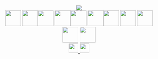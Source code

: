 <div align="center">
<img src="https://github-readme-streak-stats.herokuapp.com/?user=AbdulMattee"/>
<div>
	<img height=50 src="https://cdn.jsdelivr.net/gh/devicons/devicon/icons/javascript/javascript-original.svg"/>
	<img height=50 src="https://cdn.jsdelivr.net/gh/devicons/devicon/icons/html5/html5-original.svg"/><img height=50 src="https://cdn.jsdelivr.net/gh/devicons/devicon/icons/css3/css3-original.svg" />
	<img height=50 src="https://cdn.jsdelivr.net/gh/devicons/devicon/icons/react/react-original.svg" /><img height=50 src="https://cdn.jsdelivr.net/gh/devicons/devicon/icons/git/git-plain.svg"/>
	<img height=50 src="https://cdn.jsdelivr.net/gh/devicons/devicon/icons/github/github-original.svg"/><img height=50 src="https://cdn.jsdelivr.net/gh/devicons/devicon/icons/nodejs/nodejs-original.svg"/>
	<img height=50 src="https://cdn.jsdelivr.net/gh/devicons/devicon/icons/express/express-original.svg"/>
	<img height=50 src="https://cdn.jsdelivr.net/gh/devicons/devicon/icons/eslint/eslint-original.svg"/>
	<img height=50 src="https://cdn.jsdelivr.net/gh/devicons/devicon/icons/webpack/webpack-original.svg"/>	
	<img height=50 src="https://cdn.jsdelivr.net/gh/devicons/devicon/icons/babel/babel-plain.svg"/>
</div>
<div>
	<a href="mailto:abdulmattee123@gmail.com" target="_blank">
	<img height="30" src="https://img.shields.io/badge/gmail-%230077B5.svg?style=for-the-badge&logoColor=white&logo=gmail&color=red" />
	</a>
	<a href="https://www.linkedin.com/in/abdul-mattee123" target="_blank">
	<img height="30" src="https://img.shields.io/badge/linkedin-%230077B5.svg?style=for-the-badge&logo=linkedin" />
	</a>
</div>
</div>
